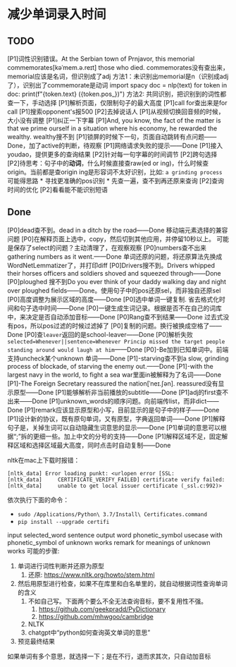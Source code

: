 # 减少单词录入时间

## TODO
[P1]词性识别错误。At the Serbian town of Prnjavor, this memorial commemorates[kəˈmem.ə.reɪt] those who died.
    commemorates没有查出来，memorial应该是名词，但识别成了adj
    方法1：未识别出memorial是n（识别成adj了），识别出了commemorate是动词
        import spacy
        doc = nlp(text)
        for token in doc:
            print(f"{token.text} ({token.pos_})")
    方法2: 共同识别，把识别到的词性都查一下，手动选择
[P1]解析页面，仅限制句子的最大高度
[P1]call for查出来是for call
[P1]搜索opponent's报500
[P2]去掉说话人
[P1]从视频切换回音频的时候，大小没有调整
[P1]纠正一下字幕
[P1]And, you know, the fact of the matter is that we prime ourself in a situation where his economy, he rewarded the wealthy. wealthy搜不到
[P1]锁屏的时候下一句，页面自动跳转有点问题——Done，加了active的判断，待观察
[P1]网络请求失败的提示——Done
[P1]接入youdao，提供更多的查询结果
[P2]针对每一句字幕的时间调节
[P2]跨句选择
[P2]待思考：句子中的**动词**，什么时候直接查raw(ed or ing)，什么时候查origin。当前都是查origin
    ing是形容词不太好识别，比如: `a grinding process`
    可能得思路
        * 寻找更准确的pos识别
        * 先查一遍，查不到再还原来查询
[P2]查询时间的优化
[P2]看看能不能识别短语

## Done
[P0]dead查不到。dead in a ditch by the road——Done
	移动端元素选择的兼容问题
[P0]在解释页面上选中，copy，然后切到其他应用，并停留10秒以上。
	可能是保存了select的问题？主动清理了，在观察观察
[P0]numbers查不出来gathering numbers as it went.——Done
	单词还原的问题，将还原算法先换成WordNetLemmatizer了，并打印diff
[P0]Drivers搜不到。Drivers whipped their horses officers and soldiers shoved and squeezed through——Done
[P0]ploughed 搜不到Do you ever think of your daddy walking day and night over ploughed fields——Done。使用句子中的pos还原sel，而非独自还原sel
[P0]高度调整为展示区域的高度——Done
[P0]选中单词一键复制. 省去格式化时间和句子选中时间——Done
[P0]一键生成生词记录。根据是否不在自己的词库中，来决定是否自动添加音标——Done
[P0]Rang查不到结果——Done
    过去式没有pos，所以pos过滤的时候过滤掉了
[P0]复制的问题。换行被换成空格了——Done
[P0]查`leaver`返回的是school-leaver——Done
[P0]解析失败`selected=Whenever||sentence=Whenever Princip missed the target people standing around would laugh at him`——Done
[P0]-Be加到已知单词中。前端支持uncheck某个unknown 单词——Done
[P1]-starving查不到a slow, grinding process of blockade, of starving the enemy out.——Done
[P1]-with the largest navy in the world, to fight a sea war里面in被解释为了名词——Done
[P1]-The Foreign Secretary reassured the nation[ˈneɪ.ʃən]. reassured没有显示原型——Done
[P1]能够解析非当前播放的subtitle——Done
[P1]adj的first查不出来——Done
[P1]unknown_words的顺序问题。向前端传list，而非dict——Done
[P1]remark应该显示原型和小写，目前显示的是句子中的样子——Done
[P1]设计新的协议，既有原句单词，又有原型，字典返回单词——Done
[P1]解释句子是，关掉生词可以自动隐藏生词意思的显示——Done
[P1]单词的意思可以根据“;”拆的更细一些。加上中文的分号的支持——Done
[P1]解释区域不足，固定解释区域和选择区域最大高度，同时点击时自动复制——Done

nltk在mac上下载时报错：
```
[nltk_data] Error loading punkt: <urlopen error [SSL:
[nltk_data]     CERTIFICATE_VERIFY_FAILED] certificate verify failed:
[nltk_data]     unable to get local issuer certificate (_ssl.c:992)>
```
依次执行下面的命令：
* `sudo /Applications/Python\ 3.7/Install\ Certificates.command`
* `pip install --upgrade certifi`


input
    selected_word
    sentence
output
    word
    phonetic_symbol
    usecase with phonetic_symbol of unknown works
    remark for meanings of unknown works
可能的步骤:
1. 单词进行词性判断并还原为原型
    1. 还原: https://www.nltk.org/howto/stem.html
2. 然后用原型进行检查，如果不在库里和白名单里的，就自动根据词性查询单词的含义
    1. 不如自己写。下面两个要么不全无法查询音标，要不复用性不强。
        1. https://github.com/geekpradd/PyDictionary
        2. https://github.com/mhwgoo/cambridge
    2. NLTK
    3. chatgpt中“python如何查询英文单词的意思”
3. 预览最终结果

如果单词有多个意思，就选择一下；是在不行，退而求其次，只自动加音标
